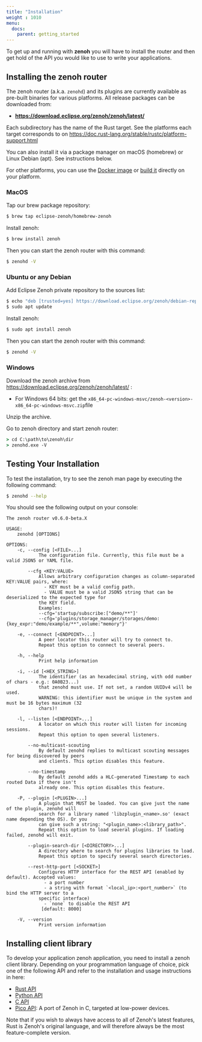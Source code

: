 ```yaml
---
title: "Installation"
weight : 1010
menu:
  docs:
    parent: getting_started
---
```


To get up and running with <b>zenoh</b> you will have to install the router and then get hold of the API you would like to use to write your applications. 

## Installing the zenoh router
The zenoh router (a.k.a. `zenohd`) and its plugins are currently available as pre-built binaries for various platforms. All release packages can be downloaded from:  
  -  **https://download.eclipse.org/zenoh/zenoh/latest/**

Each subdirectory has the name of the Rust target. See the platforms each target corresponds to on https://doc.rust-lang.org/stable/rustc/platform-support.html

You can also install it via a package manager on macOS (homebrew) or Linux Debian (apt). See instructions below.

For other platforms, you can use the [Docker image](../quick-test#run-zenoh-in-docker) or [build it](https://github.com/eclipse-zenoh/zenoh#how-to-build-it) directly on your platform.

### MacOS
Tap our brew package repository:

```bash
$ brew tap eclipse-zenoh/homebrew-zenoh
```

Install zenoh:

```bash
$ brew install zenoh
```

Then you can start the zenoh router with this command:
```bash
$ zenohd -V
```

### Ubuntu or any Debian

Add Eclipse Zenoh private repository to the sources list:

```bash
$ echo "deb [trusted=yes] https://download.eclipse.org/zenoh/debian-repo/ /" | sudo tee -a /etc/apt/sources.list > /dev/null
$ sudo apt update
```

Install zenoh:

```bash
$ sudo apt install zenoh 
```
 
Then you can start the zenoh router with this command:

```bash
$ zenohd -V
```

### Windows

Download the zenoh archive from https://download.eclipse.org/zenoh/zenoh/latest/ :
- For Windows 64 bits: get the `x86_64-pc-windows-msvc/zenoh-<version>-x86_64-pc-windows-msvc.zip`file

Unzip the archive.

Go to zenoh directory and start zenoh router:

```cmd
> cd C:\path\to\zenoh\dir
> zenohd.exe -V
```

## Testing Your Installation
To test the installation, try to see the zenoh man page by executing the following command:

```bash
$ zenohd --help
```
You should see the following output on your console:

```text
The zenoh router v0.6.0-beta.X

USAGE:
    zenohd [OPTIONS]

OPTIONS:
    -c, --config [<FILE>...]
            The configuration file. Currently, this file must be a valid JSON5 or YAML file.

        --cfg <KEY:VALUE>
            Allows arbitrary configuration changes as column-separated KEY:VALUE pairs, where:
              - KEY must be a valid config path.
              - VALUE must be a valid JSON5 string that can be deserialized to the expected type for
            the KEY field.
            Examples:
            --cfg='startup/subscribe:["demo/**"]'
            --cfg='plugins/storage_manager/storages/demo:{key_expr:"demo/example/**",volume:"memory"}'

    -e, --connect [<ENDPOINT>...]
            A peer locator this router will try to connect to.
            Repeat this option to connect to several peers.

    -h, --help
            Print help information

    -i, --id [<HEX_STRING>]
            The identifier (as an hexadecimal string, with odd number of chars - e.g.: 0A0B23...)
            that zenohd must use. If not set, a random UUIDv4 will be used.
            WARNING: this identifier must be unique in the system and must be 16 bytes maximum (32
            chars)!

    -l, --listen [<ENDPOINT>...]
            A locator on which this router will listen for incoming sessions.
            Repeat this option to open several listeners.

        --no-multicast-scouting
            By default zenohd replies to multicast scouting messages for being discovered by peers
            and clients. This option disables this feature.

        --no-timestamp
            By default zenohd adds a HLC-generated Timestamp to each routed Data if there isn't
            already one. This option disables this feature.

    -P, --plugin [<PLUGIN>...]
            A plugin that MUST be loaded. You can give just the name of the plugin, zenohd will
            search for a library named 'libzplugin_<name>.so' (exact name depending the OS). Or you
            can give such a string: "<plugin_name>:<library_path>".
            Repeat this option to load several plugins. If loading failed, zenohd will exit.

        --plugin-search-dir [<DIRECTORY>...]
            A directory where to search for plugins libraries to load.
            Repeat this option to specify several search directories.

        --rest-http-port [<SOCKET>]
            Configures HTTP interface for the REST API (enabled by default). Accepted values:
              - a port number
              - a string with format `<local_ip>:<port_number>` (to bind the HTTP server to a
            specific interface)
              - `none` to disable the REST API
             [default: 8000]

    -V, --version
            Print version information
```

## Installing client library
To develop your application zenoh application, you need to install a zenoh client library.
Depending on your programmation language of choice, pick one of the following API and refer to the installation and usage instructions in here:

- [Rust API](https://crates.io/crates/zenoh)
- [Python API](https://github.com/eclipse-zenoh/zenoh-python)
- [C API](https://github.com/eclipse-zenoh/zenoh-c)
- [Pico API](https://github.com/eclipse-zenoh/zenoh-pico): A port of Zenoh in C, targeted at low-power devices.

Note that if you wish to always have access to all of Zenoh's latest features, Rust is Zenoh's original language, and will therefore always be the most feature-complete version.
